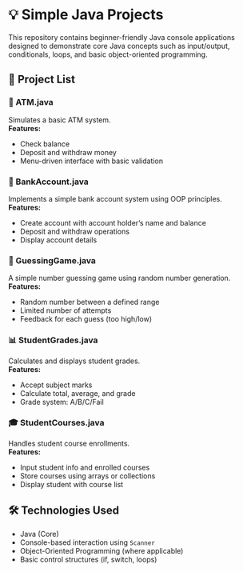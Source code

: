 # 💡 Simple Java Projects

This repository contains beginner-friendly Java console applications designed to demonstrate core Java concepts such as input/output, conditionals, loops, and basic object-oriented programming.

## 📂 Project List

### 🏧 ATM.java
Simulates a basic ATM system.  
**Features:**
- Check balance
- Deposit and withdraw money
- Menu-driven interface with basic validation


### 🏦 BankAccount.java
Implements a simple bank account system using OOP principles.  
**Features:**
- Create account with account holder’s name and balance  
- Deposit and withdraw operations  
- Display account details


### 🎲 GuessingGame.java
A simple number guessing game using random number generation.  
**Features:**
- Random number between a defined range
- Limited number of attempts
- Feedback for each guess (too high/low)

### 📊 StudentGrades.java
Calculates and displays student grades.  
**Features:**
- Accept subject marks
- Calculate total, average, and grade
- Grade system: A/B/C/Fail

### 🎓 StudentCourses.java
Handles student course enrollments.  
**Features:**
- Input student info and enrolled courses
- Store courses using arrays or collections
- Display student with course list

## 🛠 Technologies Used
- Java (Core)
- Console-based interaction using `Scanner`
- Object-Oriented Programming (where applicable)
- Basic control structures (if, switch, loops)


